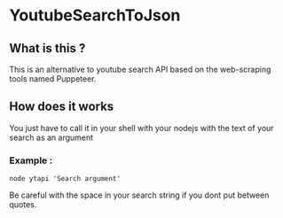# YoutubeSearchToJson

## What is this ?

This is an alternative to youtube search API based on the web-scraping tools named Puppeteer.

## How does it works

You just have to call it in your shell with your nodejs with the text of your search as an argument
<br>
### Example :
```PS
node ytapi 'Search argument'
```
Be careful with the space in your search string if you dont put between quotes.